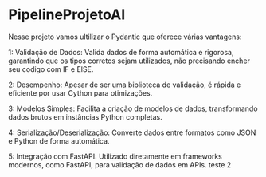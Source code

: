 # PipelineProjetoAI

Nesse projeto vamos ultilizar o Pydantic que oferece várias vantagens:

1: Validação de Dados: Valida dados de forma automática e rigorosa, garantindo que os tipos corretos sejam utilizados, não precisando encher seu codigo com IF e ElSE.

2: Desempenho: Apesar de ser uma biblioteca de validação, é rápida e eficiente por usar Cython para otimizações.

3: Modelos Simples: Facilita a criação de modelos de dados, transformando dados brutos em instâncias Python completas.

4: Serialização/Deserialização: Converte dados entre formatos como JSON e Python de forma automática.

5: Integração com FastAPI: Utilizado diretamente em frameworks modernos, como FastAPI, para validação de dados em APIs. 
  teste 2 